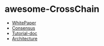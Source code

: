 # awesome-CrossChain

* [WhitePaper](Whitepaper.md)
* [Consensus](Consensus.md)
* [Tutorial-doc](Demo.md)
* [Architecture](Architecture.md)


